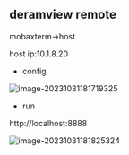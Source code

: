## deramview remote

mobaxterm->host

host ip:10.1.8.20

* config

![image-20231031181719325](D:\Work_Station\Documents\note\apollo\images\image-20231031181719325.png)

* run

http://localhost:8888

![image-20231031181825324](D:\Work_Station\Documents\note\apollo\images\image-20231031181825324.png)